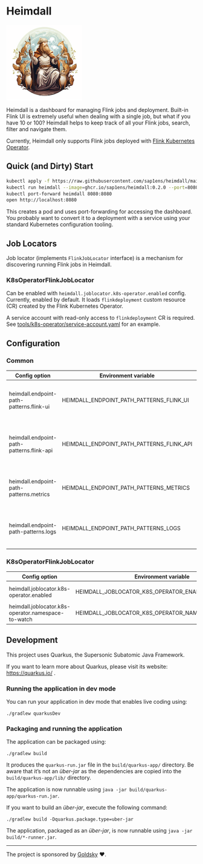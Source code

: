 # Heimdall

![](src/main/webui/src/assets/heimdall-logo.png)

Heimdall is a dashboard for managing Flink jobs and deployment. Built-in Flink UI is extremely useful when dealing with
a single job, but what if you have 10 or 100? Heimdall helps to keep track of all your Flink jobs, search, filter and navigate them.

Currently, Heimdall only supports Flink jobs deployed with [Flink Kubernetes Operator](https://ci.apache.org/projects/flink/flink-kubernetes-operator-docs-stable/).

## Quick (and Dirty) Start

```bash
kubectl apply -f https://raw.githubusercontent.com/sap1ens/heimdall/main/tools/k8s-operator/service-account.yaml
kubectl run heimdall --image=ghcr.io/sap1ens/heimdall:0.2.0 --port=8080 --overrides='{ "spec": { "serviceAccount": "heimdall-service-account" }  }'
kubectl port-forward heimdall 8080:8080
open http://localhost:8080
```

This creates a pod and uses port-forwarding for accessing the dashboard. You probably want to convert it to a deployment 
with a service using your standard Kubernetes configuration tooling. 

## Job Locators

Job locator (implements `FlinkJobLocator` interface) is a mechanism for discovering running Flink jobs in Heimdall.

### K8sOperatorFlinkJobLocator

Can be enabled with `heimdall.joblocator.k8s-operator.enabled` config. Currently, enabled by default. It loads 
`flinkdeployment` custom resource (CR) created by the Flink Kubernetes Operator.

A service account with read-only access to `flinkdeployment` CR is required. See [tools/k8s-operator/service-account.yaml](tools/k8s-operator/service-account.yaml) for an example.

## Configuration

### Common

| Config option                             | Environment variable                      | Default                           | Description                                                         |
|-------------------------------------------|-------------------------------------------|-----------------------------------|---------------------------------------------------------------------|
| heimdall.endpoint-path-patterns.flink-ui  | HEIMDALL_ENDPOINT_PATH_PATTERNS_FLINK_UI  | http://localhost/$jobName/ui      | Pattern for the Flink UI endpoint. `$jobName` will be substituted.  |
| heimdall.endpoint-path-patterns.flink-api | HEIMDALL_ENDPOINT_PATH_PATTERNS_FLINK_API | http://localhost/$jobName/api     | Pattern for the Flink API endpoint. `$jobName` will be substituted. |
| heimdall.endpoint-path-patterns.metrics   | HEIMDALL_ENDPOINT_PATH_PATTERNS_METRICS   | http://localhost/$jobName/metrics | Pattern for the Metrics endpoint. `$jobName` will be substituted.   |
| heimdall.endpoint-path-patterns.logs      | HEIMDALL_ENDPOINT_PATH_PATTERNS_LOGS      | http://localhost/$jobName/logs    | Pattern for the Logs endpoint. `$jobName` will be substituted.      |

### K8sOperatorFlinkJobLocator

| Config option                                       | Environment variable                                | Default | Description                  |
|-----------------------------------------------------|-----------------------------------------------------|---------|------------------------------|
| heimdall.joblocator.k8s-operator.enabled            | HEIMDALL_JOBLOCATOR_K8S_OPERATOR_ENABLED            | true    | Is this locator enabled?     |
| heimdall.joblocator.k8s-operator.namespace-to-watch | HEIMDALL_JOBLOCATOR_K8S_OPERATOR_NAMESPACE_TO_WATCH | default | Kubernetes namespace to use. |

## Development

This project uses Quarkus, the Supersonic Subatomic Java Framework.

If you want to learn more about Quarkus, please visit its website: https://quarkus.io/ .

### Running the application in dev mode

You can run your application in dev mode that enables live coding using:
```shell script
./gradlew quarkusDev
```

### Packaging and running the application

The application can be packaged using:
```shell script
./gradlew build
```

It produces the `quarkus-run.jar` file in the `build/quarkus-app/` directory.
Be aware that it’s not an _über-jar_ as the dependencies are copied into the `build/quarkus-app/lib/` directory.

The application is now runnable using `java -jar build/quarkus-app/quarkus-run.jar`.

If you want to build an _über-jar_, execute the following command:

```shell script
./gradlew build -Dquarkus.package.type=uber-jar
```

The application, packaged as an _über-jar_, is now runnable using `java -jar build/*-runner.jar`.

---

The project is sponsored by [Goldsky](https://goldsky.com) ❤️.
